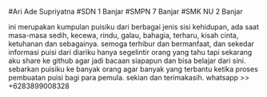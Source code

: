 #Ari Ade Supriyatna
#SDN 1 Banjar
#SMPN 7 Banjar
#SMK NU 2 Banjar



ini merupakan kumpulan puisiku dari berbagai jenis sisi kehidupan, ada saat masa-masa sedih, kecewa, rindu, galau, bahagia, terharu, kisah cinta, ketuhanan dan sebagainya. semoga terhibur dan bermanfaat, dan sekedar informasi puisi dari diariku hanya segelintir orang yang tahu tapi sekarang aku share ke github agar jadi bacaan siapapun dan bisa belajar dari sini. sebarkan puisiku ke banyak orang agar  banyak yang terbantu ketika proses pembuatan puisi bagi para pemula. sekian dan terimakasih. whatsapp >> +6283899008328
